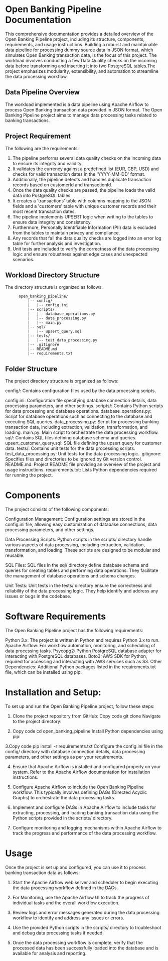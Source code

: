 # Open Banking Pipeline Documentation
This comprehensive documentation provides a detailed overview of the Open Banking Pipeline project, including its structure, components, requirements, and usage instructions.
Building a roburst and maintainable data pipeline for processing dummy source data in JSON format, which simulates Open Banking transaction data, is the focus of this project. The workload involves conducting a few Data Quality checks on the incoming data before transforming and inserting it into two PostgreSQL tables.The project emphasizes modularity, extensibility, and automation to streamline the data processing workflow.

##  Data Pipeline Overview
The workload implemented is a data pipeline using Apache Airflow to process Open Banking transaction data provided in JSON format. The Open Banking Pipeline project aims to manage data processing tasks related to banking transactions.

## Project Requirement

The following are the requirements:
1. The pipeline performs several data quality checks on the incoming data to ensure its integrity and validity.
2. It validates the currency against a predefined list (EUR, GBP, USD) and checks for valid transaction dates in the 'YYYY-MM-DD' format.
3. Additionally, the pipeline detects and handles duplicate transaction records based on customerId and transactionId.
4. Once the data quality checks are passed, the pipeline loads the valid data into PostgreSQL tables.
5. It creates a 'transactions' table with columns mapping to the JSON fields and a 'customers' table with unique customer records and their most recent transaction dates.
6. The pipeline implements UPSERT logic when writing to the tables to ensure data integrity and consistency.
7. Furthermore, Personally Identifiable Information (PII) data is excluded from the tables to maintain privacy and compliance.
8. Any records that fail the data quality checks are logged into an error log table for further analysis and investigation.
9. Unit tests are included to verify the correctness of the data processing logic and ensure robustness against edge cases and unexpected scenarios.


## Workload Directory Structure
The directory structure is organized as follows:

          open_banking_pipeline/
              |-- config/
              |   |-- config.ini
              |-- scripts/
              |   |-- database_operations.py
              |   |-- data_processing.py
              |   |-- main.py
              |-- sql/
              |   |-- upsert_query.sql
              |-- tests/
              |   |-- test_data_processing.py
              |-- .gitignore
              |-- README.md
              |-- requirements.txt
              

## Folder Structure
The project directory structure is organized as follows:

config/: Contains configuration files used by the data processing scripts.

config.ini: Configuration file specifying database connection details, data processing parameters, and other settings.
scripts/: Contains Python scripts for data processing and database operations.
database_operations.py: Script for database operations such as connecting to the database and executing SQL queries.
data_processing.py: Script for processing banking transaction data, including extraction, validation, transformation, and loading.
main.py: Main script to orchestrate the data processing workflow.
sql/: Contains SQL files defining database schema and queries.
upsert_customer_query.sql: SQL file defining the upsert query for customer data.
tests/: Contains unit tests for the data processing scripts.
test_data_processing.py: Unit tests for the data processing logic.
.gitignore: Specifies files and directories to be ignored by Git version control.
README.md: Project README file providing an overview of the project and usage instructions.
requirements.txt: Lists Python dependencies required for running the project.


# Components
The project consists of the following components:

Configuration Management: Configuration settings are stored in the config.ini file, allowing easy customization of database connections, data processing parameters, and other settings.

Data Processing Scripts: Python scripts in the scripts/ directory handle various aspects of data processing, including extraction, validation, transformation, and loading. These scripts are designed to be modular and reusable.

SQL Files: SQL files in the sql/ directory define database schema and queries for creating tables and performing data operations. They facilitate the management of database operations and schema changes.

Unit Tests: Unit tests in the tests/ directory ensure the correctness and reliability of the data processing logic. They help identify and address any issues or bugs in the codebase.

# Software Requirements
The Open Banking Pipeline project has the following requirements:

Python 3.x: The project is written in Python and requires Python 3.x to run.
Apache Airflow: For workflow automation, monitoring, and scheduling of data processing tasks.
Psycopg2: Python PostgreSQL database adapter for interacting with PostgreSQL databases.
Boto3: AWS SDK for Python, required for accessing and interacting with AWS services such as S3.
Other Dependencies: Additional Python packages listed in the requirements.txt file, which can be installed using pip.

# Installation and Setup:
To set up and run the Open Banking Pipeline project, follow these steps:

1. Clone the project repository from GitHub:
          Copy code
          git clone <repository-url>
          Navigate to the project directory:


2. Copy code
          cd open_banking_pipeline
          Install Python dependencies using pip:


3.Copy code
          pip install -r requirements.txt
          Configure the config.ini file in the config/ directory with database connection details, data processing parameters, and other settings as per your requirements.

4. Ensure that Apache Airflow is installed and configured properly on your system. Refer to the Apache Airflow documentation for installation instructions.

5. Configure Apache Airflow to include the Open Banking Pipeline workflow. This typically involves defining DAGs (Directed Acyclic Graphs) to orchestrate the data processing tasks.

6. Implement and configure DAGs in Apache Airflow to include tasks for extracting, processing, and loading banking transaction data using the Python scripts provided in the scripts/ directory.

7. Configure monitoring and logging mechanisms within Apache Airflow to track the progress and performance of the data processing workflow.

# Usage
Once the project is set up and configured, you can use it to process banking transaction data as follows:

1. Start the Apache Airflow web server and scheduler to begin executing the data processing workflow defined in the DAGs.

2. For Monitoring, use the Apache Airflow UI to track the progress of individual tasks and the overall workflow execution.

3. Review logs and error messages generated during the data processing workflow to identify and address any issues or errors.

4. Use the provided Python scripts in the scripts/ directory to troubleshoot and debug data processing tasks if needed.

5. Once the data processing workflow is complete, verify that the processed data has been successfully loaded into the database and is available for analysis and reporting.
